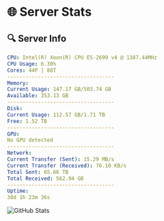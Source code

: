 # 🌐 Server Stats
## 🔍 Server Info
```yaml
CPU: Intel(R) Xeon(R) CPU E5-2699 v4 @ 1387.44MHz
CPU Usage: 6.30%
Cores: 44P | 88T
-----------------------------------
Memory:
Current Usage: 147.17 GB/503.74 GB
Available: 353.13 GB
-----------------------------------
Disk:
Current Usage: 112.57 GB/1.71 TB
Free: 1.52 TB
-----------------------------------
GPU:
No GPU detected
-----------------------------------
Network:
Current Transfer (Sent): 15.29 MB/s
Current Transfer (Received): 76.10 KB/s
Total Sent: 65.66 TB
Total Received: 562.94 GB
-----------------------------------
Uptime:
38d 1h 23m 36s
```
![GitHub Stats](https://img.shields.io/badge/Updated-2025-04-14_22:46:25-blue)
